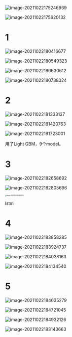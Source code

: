 ![image-20211022175246969](D:/OneDrive/OneDrive%20-%20The%20University%20of%20Tokyo/%E5%9B%BE%E7%89%87/%E5%9B%BE%E5%BA%8A/image-20211022175246969.png)

![image-20211022175620132](D:/OneDrive/OneDrive%20-%20The%20University%20of%20Tokyo/%E5%9B%BE%E7%89%87/%E5%9B%BE%E5%BA%8A/image-20211022175620132.png)

# 1

![image-20211022180416677](D:/OneDrive/OneDrive%20-%20The%20University%20of%20Tokyo/%E5%9B%BE%E7%89%87/%E5%9B%BE%E5%BA%8A/image-20211022180416677.png)

![image-20211022180549323](D:/OneDrive/OneDrive%20-%20The%20University%20of%20Tokyo/%E5%9B%BE%E7%89%87/%E5%9B%BE%E5%BA%8A/image-20211022180549323.png)

![image-20211022180630612](D:/OneDrive/OneDrive%20-%20The%20University%20of%20Tokyo/%E5%9B%BE%E7%89%87/%E5%9B%BE%E5%BA%8A/image-20211022180630612.png)

![image-20211022180738324](D:/OneDrive/OneDrive%20-%20The%20University%20of%20Tokyo/%E5%9B%BE%E7%89%87/%E5%9B%BE%E5%BA%8A/image-20211022180738324.png)

# 2

![image-20211022181333137](D:/OneDrive/OneDrive%20-%20The%20University%20of%20Tokyo/%E5%9B%BE%E7%89%87/%E5%9B%BE%E5%BA%8A/image-20211022181333137.png)

![image-20211022181420763](D:/OneDrive/OneDrive%20-%20The%20University%20of%20Tokyo/%E5%9B%BE%E7%89%87/%E5%9B%BE%E5%BA%8A/image-20211022181420763.png)

![image-20211022181723001](D:/OneDrive/OneDrive%20-%20The%20University%20of%20Tokyo/%E5%9B%BE%E7%89%87/%E5%9B%BE%E5%BA%8A/image-20211022181723001.png)

用了Light GBM，9个model。

# 3

![image-20211022182658692](D:/OneDrive/OneDrive%20-%20The%20University%20of%20Tokyo/%E5%9B%BE%E7%89%87/%E5%9B%BE%E5%BA%8A/image-20211022182658692.png)

![image-20211022182805696](D:/OneDrive/OneDrive%20-%20The%20University%20of%20Tokyo/%E5%9B%BE%E7%89%87/%E5%9B%BE%E5%BA%8A/image-20211022182805696.png)

<img src="D:/OneDrive/OneDrive%20-%20The%20University%20of%20Tokyo/%E5%9B%BE%E7%89%87/%E5%9B%BE%E5%BA%8A/image-20211022182902872.png" alt="image-20211022182902872" style="zoom:30%;" />

lstm

# 4  

![image-20211022183858285](D:/OneDrive/OneDrive%20-%20The%20University%20of%20Tokyo/%E5%9B%BE%E7%89%87/%E5%9B%BE%E5%BA%8A/image-20211022183858285.png)

![image-20211022183924737](D:/OneDrive/OneDrive%20-%20The%20University%20of%20Tokyo/%E5%9B%BE%E7%89%87/%E5%9B%BE%E5%BA%8A/image-20211022183924737.png)

![image-20211022184038163](D:/OneDrive/OneDrive%20-%20The%20University%20of%20Tokyo/%E5%9B%BE%E7%89%87/%E5%9B%BE%E5%BA%8A/image-20211022184038163.png)

![image-20211022184134540](D:/OneDrive/OneDrive%20-%20The%20University%20of%20Tokyo/%E5%9B%BE%E7%89%87/%E5%9B%BE%E5%BA%8A/image-20211022184134540.png)

# 5

![image-20211022184635279](D:/OneDrive/OneDrive%20-%20The%20University%20of%20Tokyo/%E5%9B%BE%E7%89%87/%E5%9B%BE%E5%BA%8A/image-20211022184635279.png)

![image-20211022184721045](D:/OneDrive/OneDrive%20-%20The%20University%20of%20Tokyo/%E5%9B%BE%E7%89%87/%E5%9B%BE%E5%BA%8A/image-20211022184721045.png)

![image-20211022184932126](D:/OneDrive/OneDrive%20-%20The%20University%20of%20Tokyo/%E5%9B%BE%E7%89%87/%E5%9B%BE%E5%BA%8A/image-20211022184932126.png)



![image-20211022193143663](D:/OneDrive/OneDrive%20-%20The%20University%20of%20Tokyo/%E5%9B%BE%E7%89%87/%E5%9B%BE%E5%BA%8A/image-20211022193143663.png)